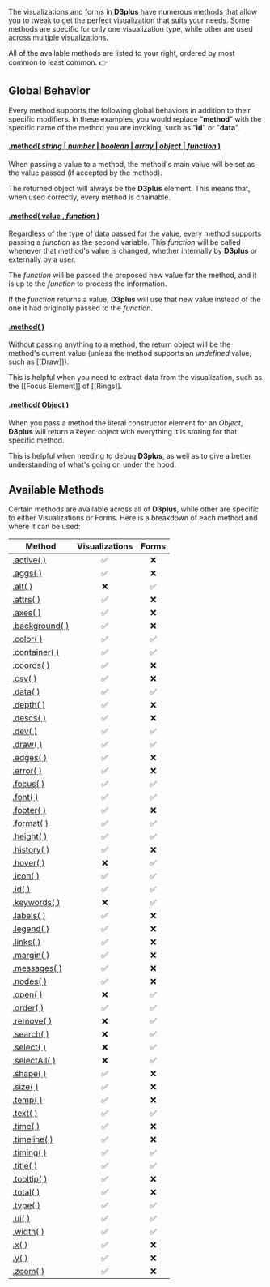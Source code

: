 The visualizations and forms in **D3plus** have numerous methods that allow you to tweak to get the perfect visualization that suits your needs. Some methods are specific for only one visualization type, while other are used across multiple visualizations.

All of the available methods are listed to your right, ordered by most common to least common. :point_right:

## Global Behavior

Every method supports the following global behaviors in addition to their specific modifiers. In these examples, you would replace "**method**" with the specific name of the method you are invoking, such as "**id**" or "**data**".

#### <a name="value" href="#value">.method( *string* | *number* | *boolean* | *array* | *object* | *function* )</a>

When passing a value to a method, the method's main value will be set as the value passed (if accepted by the method).

The returned object will always be the **D3plus** element. This means that, when used correctly, every method is chainable.

#### <a name="callback" href="#callback">.method( value , *function* )</a>

Regardless of the type of data passed for the value, every method supports passing a *function* as the second variable. This *function* will be called whenever that method's value is changed, whether internally by **D3plus** or externally by a user.

The *function* will be passed the proposed new value for the method, and it is up to the *function* to process the information.

If the *function* returns a value, **D3plus** will use that new value instead of the one it had originally passed to the *function*.

#### <a name="undefined" href="#undefined">.method( )</a>

Without passing anything to a method, the return object will be the method's current value (unless the method supports an *undefined* value, such as [[Draw]]).

This is helpful when you need to extract data from the visualization, such as the [[Focus Element]] of [[Rings]].

#### <a name="Object" href="#Object">.method( Object )</a>

When you pass a method the literal constructor element for an *Object*, **D3plus** will return a keyed object with everything it is storing for that specific method.

This is helpful when needing to debug **D3plus**, as well as to give a better understanding of what's going on under the hood.

## Available Methods

Certain methods are available across all of **D3plus**, while other are specific to either Visualizations or Forms. Here is a breakdown of each method and where it can be used:

| Method | Visualizations | Forms |
| --- | :-: | :-: |
| [.active( )](Segmenting-Data#active) | :white_check_mark: | :x: |
| [.aggs( )](Custom-Aggregations) | :white_check_mark: | :x: |
| [.alt( )](Alt-Text-Parameters) | :x: | :white_check_mark: |
| [.attrs( )](Attribute-Data) | :white_check_mark: | :x: |
| [.axes( )](Axis-Parameters#axes) | :white_check_mark: | :x: |
| [.background( )](Background) | :white_check_mark: | :x: |
| [.color( )](Color-Parameters) | :white_check_mark: | :white_check_mark: |
| [.container( )](Container-Element) | :white_check_mark: | :white_check_mark: |
| [.coords( )](Geography-Data) | :white_check_mark: | :x: |
| [.csv( )](CSV-Export) | :white_check_mark: | :x: |
| [.data( )](Data-Points) | :white_check_mark: | :white_check_mark: |
| [.depth( )](Visible-Depth) | :white_check_mark: | :x: |
| [.descs( )](Value-Definitions) | :white_check_mark: | :x: |
| [.dev( )](Verbose-Mode) | :white_check_mark: | :white_check_mark: |
| [.draw( )](Draw) | :white_check_mark: | :white_check_mark: |
| [.edges( )](Edges-List) | :white_check_mark: | :x: |
| [.error( )](Custom-Error-Message) | :white_check_mark: | :x: |
| [.focus( )](Focus-Element) | :white_check_mark: | :white_check_mark: |
| [.font( )](Font-Styles) | :white_check_mark: | :white_check_mark: |
| [.footer( )](Custom-Footer) | :white_check_mark: | :x: |
| [.format( )](Value-Formatting) | :white_check_mark: | :white_check_mark: |
| [.height( )](Height) | :white_check_mark: | :white_check_mark: |
| [.history( )](User-History) | :white_check_mark: | :x: |
| [.hover( )](Hover-Element) | :x: | :white_check_mark: |
| [.icon( )](Icon-Parameters) | :white_check_mark: | :white_check_mark: |
| [.id( )](Unique-ID) | :white_check_mark: | :white_check_mark: |
| [.keywords( )](Keyword-Parameters) | :x: | :white_check_mark: |
| [.labels( )](Data-Labels) | :white_check_mark: | :x: |
| [.legend( )](Legend) | :white_check_mark: | :x: |
| [.links( )](Link-Styles) | :white_check_mark: | :x: |
| [.margin( )](Outer-Margins) | :white_check_mark: | :x: |
| [.messages( )](Status-Messages) | :white_check_mark: | :x: |
| [.nodes( )](Node-Positions) | :white_check_mark: | :x: |
| [.open( )](Open) | :x: | :white_check_mark: |
| [.order( )](Data-Ordering) | :white_check_mark: | :white_check_mark: |
| [.remove( )](Remove) | :x: | :white_check_mark: |
| [.search( )](Search-Box) | :x: | :white_check_mark: |
| [.select( )](Selecting-Elements) | :x: | :white_check_mark: |
| [.selectAll( )](Selecting-Elements#selectall) | :x: | :white_check_mark: |
| [.shape( )](Data-Shapes) | :white_check_mark: | :x: |
| [.size( )](Size-Parameters) | :white_check_mark: | :x: |
| [.temp( )](Segmenting-Data#temp) | :white_check_mark: | :x: |
| [.text( )](Text-Parameters) | :white_check_mark: | :white_check_mark: |
| [.time( )](Time-Parameters) | :white_check_mark: | :x: |
| [.timeline( )](Timeline) | :white_check_mark: | :x: |
| [.timing( )](Animation-Timing) | :white_check_mark: | :white_check_mark: |
| [.title( )](Custom-Titles) | :white_check_mark: | :white_check_mark: |
| [.tooltip( )](Tooltip-Parameters) | :white_check_mark: | :x: |
| [.total( )](Segmenting-Data#total) | :white_check_mark: | :x: |
| [.type( )](Output-Type) | :white_check_mark: | :white_check_mark: |
| [.ui( )](Interface-Elements) | :white_check_mark: | :white_check_mark: |
| [.width( )](Width) | :white_check_mark: | :white_check_mark: |
| [.x( )](Axis-Parameters) | :white_check_mark: | :x: |
| [.y( )](Axis-Parameters) | :white_check_mark: | :x: |
| [.zoom( )](Zooming) | :white_check_mark: | :x: |
